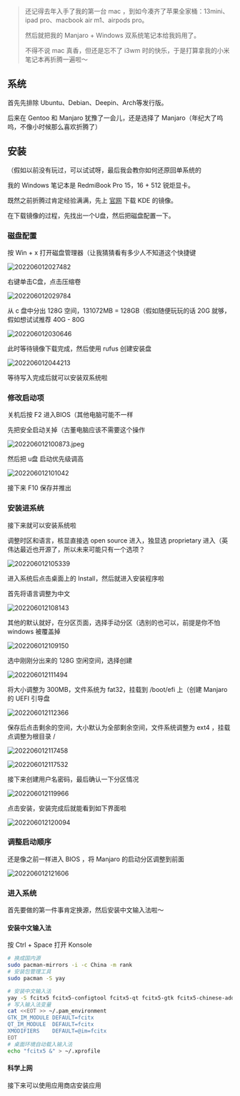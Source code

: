 > 还记得去年入手了我的第一台 mac ，到如今凑齐了苹果全家桶：13mini、ipad pro、macbook air m1、airpods pro。
>
> 然后就把我的 Manjaro + Windows 双系统笔记本给我妈用了。
>
> 不得不说 mac 真香，但还是忘不了 i3wm 时的快乐，于是打算拿我的小米笔记本再折腾一遍啦～

## 系统

首先先排除 Ubuntu、Debian、Deepin、Arch等发行版。

后来在 Gentoo 和 Manjaro 犹豫了一会儿，还是选择了 Manjaro（年纪大了呜呜，不像小时候那么喜欢折腾了）

## 安装

（假如以前没有玩过，可以试试呀，最后我会教你如何还原回单系统的

我的 Windows 笔记本是 RedmiBook Pro 15，16 + 512 锐炬显卡。

既然之前折腾过肯定经验满满，先上 [官网](https://manjaro.org/download/) 下载 KDE 的镜像。

在下载镜像的过程，先找出一个U盘，然后把磁盘配置一下。

### 磁盘配置

按 Win + x 打开磁盘管理器（让我猜猜看有多少人不知道这个快捷键

![202206012027482](https://img-1257284600.cos.ap-beijing.myqcloud.com/2022/202206012027482.jpeg)

右键单击C盘，点击压缩卷

![202206012029784](https://img-1257284600.cos.ap-beijing.myqcloud.com/2022/202206012029784.jpeg)

从 c 盘中分出 128G 空间，131072MB = 128GB（假如随便玩玩的话 20G 就够，假如想试试推荐 40G - 80G

![202206012030646](https://img-1257284600.cos.ap-beijing.myqcloud.com/2022/202206012030646.jpeg)

此时等待镜像下载完成，然后使用 rufus 创建安装盘

![202206012044213](https://img-1257284600.cos.ap-beijing.myqcloud.com/2022/202206012044213.jpeg)

等待写入完成后就可以安装双系统啦

### 修改启动项

关机后按 F2 进入BIOS（其他电脑可能不一样

先把安全启动关掉（古董电脑应该不需要这个操作

![202206012100873.jpeg](https://img-1257284600.cos.ap-beijing.myqcloud.com/2022/202206012100873.jpeg)

然后把 u盘 启动优先级调高

![202206012101042](https://img-1257284600.cos.ap-beijing.myqcloud.com/2022/202206012101042.jpeg)

接下来 F10 保存并推出

### 安装进系统

接下来就可以安装系统啦

调整时区和语言，核显直接选 open source 进入，独显选 proprietary 进入（英伟达最近也开源了，所以未来可能只有一个选项？

![202206012105339](https://img-1257284600.cos.ap-beijing.myqcloud.com/2022/202206012105339.jpeg)

进入系统后点击桌面上的 Install，然后就进入安装程序啦

首先将语言调整为中文

![202206012108143](https://img-1257284600.cos.ap-beijing.myqcloud.com/2022/202206012108143.jpeg)

其他的默认就好，在分区页面，选择手动分区（选别的也可以，前提是你不怕 windows 被覆盖掉

![202206012109150](https://img-1257284600.cos.ap-beijing.myqcloud.com/2022/202206012109150.jpeg)

选中刚刚分出来的 128G 空闲空间，选择创建

![202206012111494](https://img-1257284600.cos.ap-beijing.myqcloud.com/2022/202206012111494.jpeg)

将大小调整为 300MB，文件系统为 fat32，挂载到 /boot/efi 上（创建 Manjaro 的 UEFI 引导盘

![202206012112366](https://img-1257284600.cos.ap-beijing.myqcloud.com/2022/202206012112366.jpeg)

保存后点击剩余的空间，大小默认为全部剩余空间，文件系统调整为 ext4 ，挂载点调整为根目录 /

![202206012117458](https://img-1257284600.cos.ap-beijing.myqcloud.com/2022/202206012117458.jpeg)

![202206012117532](https://img-1257284600.cos.ap-beijing.myqcloud.com/2022/202206012117532.jpeg)

接下来创建用户名密码，最后确认一下分区情况

![202206012119966](https://img-1257284600.cos.ap-beijing.myqcloud.com/2022/202206012119966.jpeg)

点击安装，安装完成后就能看到如下界面啦

![202206012120094](https://img-1257284600.cos.ap-beijing.myqcloud.com/2022/202206012120094.jpeg)

### 调整启动顺序

还是像之前一样进入 BIOS ，将 Manjaro 的启动分区调整到前面

![202206012121606](https://img-1257284600.cos.ap-beijing.myqcloud.com/2022/202206012121606.jpeg)

### 进入系统

首先要做的第一件事肯定换源，然后安装中文输入法啦～

#### 安装中文输入法

按 Ctrl + Space 打开 Konsole

```bash
# 换成国内源
sudo pacman-mirrors -i -c China -m rank
# 安装包管理工具
sudo pacman -S yay

# 安装中文输入法
yay -S fcitx5 fcitx5-configtool fcitx5-qt fcitx5-gtk fcitx5-chinese-addons fcitx5-material-color
# 写入输入法变量
cat <<EOT >> ~/.pam_environment
GTK_IM_MODULE DEFAULT=fcitx
QT_IM_MODULE  DEFAULT=fcitx
XMODIFIERS    DEFAULT=@im=fcitx
EOT
# 桌面环境自动载入输入法
echo "fcitx5 &" > ~/.xprofile
```

#### 科学上网

接下来可以使用应用商店安装应用

